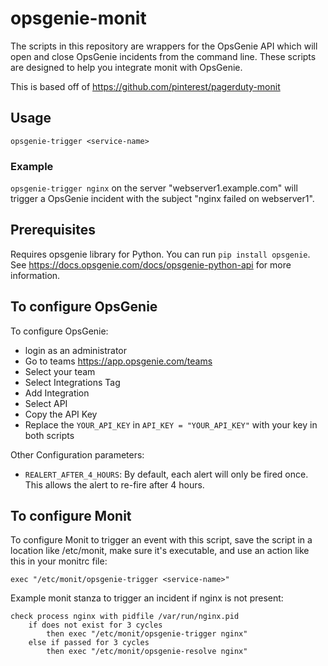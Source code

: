 # opsgenie-monit

The scripts in this repository are wrappers for the OpsGenie API which will
open and close OpsGenie incidents from the command line. These scripts are
designed to help you integrate monit with OpsGenie.

This is based off of https://github.com/pinterest/pagerduty-monit

## Usage ##

`opsgenie-trigger <service-name>`

### Example ###

`opsgenie-trigger nginx` on the server "webserver1.example.com"
will trigger a OpsGenie incident with the subject "nginx failed on
webserver1".

## Prerequisites ##
Requires opsgenie library for Python. You can run `pip install opsgenie`.
See https://docs.opsgenie.com/docs/opsgenie-python-api for more information.

## To configure OpsGenie ##

To configure OpsGenie:

* login as an administrator
* Go to teams https://app.opsgenie.com/teams
* Select your team
* Select Integrations Tag
* Add Integration
* Select API
* Copy the API Key
* Replace the `YOUR_API_KEY` in `API_KEY = "YOUR_API_KEY"` with your key in both scripts

Other Configuration parameters:

* `REALERT_AFTER_4_HOURS`: By default, each alert will only be fired once. This allows the
alert to re-fire after 4 hours.

## To configure Monit ##

To configure Monit to trigger an event with this script, save the script in a location
like /etc/monit, make sure it's executable, and use an action like this in your monitrc file:

    exec "/etc/monit/opsgenie-trigger <service-name>"

Example monit stanza to trigger an incident if nginx is not present:

    check process nginx with pidfile /var/run/nginx.pid
        if does not exist for 3 cycles
            then exec "/etc/monit/opsgenie-trigger nginx"
        else if passed for 3 cycles
            then exec "/etc/monit/opsgenie-resolve nginx"

